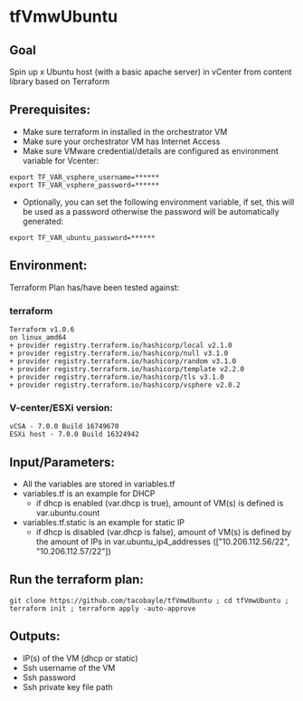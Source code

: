# tfVmwUbuntu

## Goal
Spin up x Ubuntu host (with a basic apache server) in vCenter from content library based on Terraform

## Prerequisites:
- Make sure terraform in installed in the orchestrator VM
- Make sure your orchestrator VM has Internet Access  
- Make sure VMware credential/details are configured as environment variable for Vcenter:
```
export TF_VAR_vsphere_username=******
export TF_VAR_vsphere_password=******
```
- Optionally, you can set the following environment variable, if set, this will be used as a password otherwise the password will be automatically generated:
```
export TF_VAR_ubuntu_password=******
```

## Environment:

Terraform Plan has/have been tested against:

### terraform

```
Terraform v1.0.6
on linux_amd64
+ provider registry.terraform.io/hashicorp/local v2.1.0
+ provider registry.terraform.io/hashicorp/null v3.1.0
+ provider registry.terraform.io/hashicorp/random v3.1.0
+ provider registry.terraform.io/hashicorp/template v2.2.0
+ provider registry.terraform.io/hashicorp/tls v3.1.0
+ provider registry.terraform.io/hashicorp/vsphere v2.0.2
```

### V-center/ESXi version:
```
vCSA - 7.0.0 Build 16749670
ESXi host - 7.0.0 Build 16324942
```

## Input/Parameters:
- All the variables are stored in variables.tf
- variables.tf is an example for DHCP
  - if dhcp is enabled (var.dhcp is true), amount of VM(s) is defined is var.ubuntu.count
- variables.tf.static is an example for static IP
  - if dhcp is disabled (var.dhcp is false), amount of VM(s) is defined by the amount of IPs in var.ubuntu_ip4_addresses (["10.206.112.56/22", "10.206.112.57/22"])

## Run the terraform plan:
```
git clone https://github.com/tacobayle/tfVmwUbuntu ; cd tfVmwUbuntu ; terraform init ; terraform apply -auto-approve
```

## Outputs:
- IP(s) of the VM (dhcp or static)
- Ssh username of the VM
- Ssh password
- Ssh private key file path